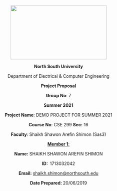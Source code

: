<p style="text-align: center;">&nbsp;</p>
<p style="text-align: center;">&nbsp;</p>
<p align="center"><strong><img src="https://media.dhakatribune.com/uploads/2016/11/nsulogo.jpg" alt="" width="307" height="172" /></strong></p>
<p align="center"><strong>North South University</strong></p>
<p align="center">Department of Electrical &amp; Computer Engineering</p>
<p align="center"><strong>Project Proposal</strong></p>
<p align="center"><strong>Group No</strong>: 7</p>
<p align="center"><strong>Summer 2021</strong></p>
<p align="center"><strong>Project Name</strong>: DEMO PROJECT FOR SUMMER 2021</p>
<p align="center"><strong>Course No</strong>: CSE 299 <strong>Sec</strong><strong>:</strong> 16</p>
<p align="center"><strong>Faculty</strong>: Shaikh Shawon Arefin Shimon (Sas3)</p>
<p align="center"><strong><u>Member 1</u></strong><u>:</u></p>
<p align="center"><strong>Name</strong><strong>:</strong> SHAIKH SHAWON AREFIN SHIMON</p>
<p align="center"><strong>ID</strong><strong>:&nbsp; </strong>1713032042</p>
<p align="center"><strong>Email</strong><strong>:</strong>
<a href="mailto:shaikh.shimon@northsouth.edu">shaikh.shimon@northsouth.edu</a></p>
<p align="center"><strong>Date Prepared</strong><strong>: </strong>20/06/2019</p>
